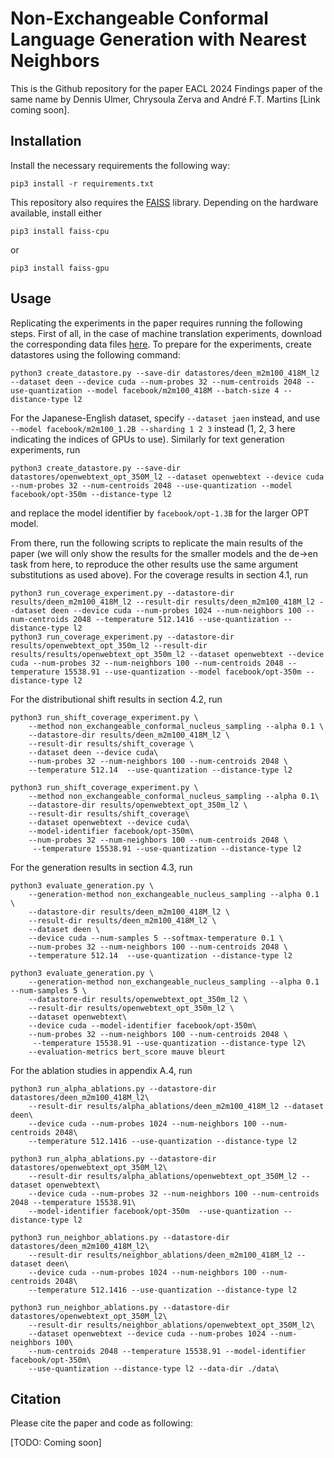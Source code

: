 # Non-Exchangeable Conformal Language Generation with Nearest Neighbors

This is the Github repository for the paper EACL 2024 Findings paper of the same name by Dennis Ulmer, Chrysoula Zerva and 
André F.T. Martins [Link coming soon].

## Installation

Install the necessary requirements the following way:

    pip3 install -r requirements.txt

This repository also requires the [FAISS](https://github.com/facebookresearch/faiss) library. 
Depending on the hardware available, install either

    pip3 install faiss-cpu

or 

    pip3 install faiss-gpu

## Usage

Replicating the experiments in the paper requires running the following steps.
First of all, in the case of machine translation experiments, download the corresponding data files [here](https://www.statmt.org/wmt22/translation-task.html).
To prepare for the experiments, create datastores using the following command:

    python3 create_datastore.py --save-dir datastores/deen_m2m100_418M_l2 --dataset deen --device cuda --num-probes 32 --num-centroids 2048 --use-quantization --model facebook/m2m100_418M --batch-size 4 --distance-type l2

For the Japanese-English dataset, specify `--dataset jaen` instead, and use `--model facebook/m2m100_1.2B --sharding 1 2 3` instead (1, 2, 3 here indicating the indices of GPUs to use).
Similarly for text generation experiments, run

    python3 create_datastore.py --save-dir datastores/openwebtext_opt_350M_l2 --dataset openwebtext --device cuda --num-probes 32 --num-centroids 2048 --use-quantization --model facebook/opt-350m --distance-type l2

and replace the model identifier by `facebook/opt-1.3B` for the larger OPT model.

From there, run the following scripts to replicate the main results of the paper
(we will only show the results for the smaller models and the de->en task from here, to reproduce the other results use the same
argument substitutions as used above).
For the coverage results in section 4.1, run

    python3 run_coverage_experiment.py --datastore-dir results/deen_m2m100_418M_l2 --result-dir results/deen_m2m100_418M_l2 --dataset deen --device cuda --num-probes 1024 --num-neighbors 100 --num-centroids 2048 --temperature 512.1416 --use-quantization --distance-type l2
    python3 run_coverage_experiment.py --datastore-dir results/openwebtext_opt_350m_l2 --result-dir results/results/openwebtext_opt_350m_l2 --dataset openwebtext --device cuda --num-probes 32 --num-neighbors 100 --num-centroids 2048 --temperature 15538.91 --use-quantization --model facebook/opt-350m --distance-type l2

For the distributional shift results in section 4.2, run

    python3 run_shift_coverage_experiment.py \
        --method non_exchangeable_conformal_nucleus_sampling --alpha 0.1 \
        --datastore-dir results/deen_m2m100_418M_l2 \
        --result-dir results/shift_coverage \
        --dataset deen --device cuda\
        --num-probes 32 --num-neighbors 100 --num-centroids 2048 \
        --temperature 512.14  --use-quantization --distance-type l2

    python3 run_shift_coverage_experiment.py \
        --method non_exchangeable_conformal_nucleus_sampling --alpha 0.1\
        --datastore-dir results/openwebtext_opt_350m_l2 \
        --result-dir results/shift_coverage\
        --dataset openwebtext --device cuda\ 
        --model-identifier facebook/opt-350m\
        --num-probes 32 --num-neighbors 100 --num-centroids 2048 \
         --temperature 15538.91 --use-quantization --distance-type l2

For the generation results in section 4.3, run

    python3 evaluate_generation.py \
        --generation-method non_exchangeable_nucleus_sampling --alpha 0.1 \
        --datastore-dir results/deen_m2m100_418M_l2 \
        --result-dir results/deen_m2m100_418M_l2 \
        --dataset deen \
        --device cuda --num-samples 5 --softmax-temperature 0.1 \
        --num-probes 32 --num-neighbors 100 --num-centroids 2048 \
        --temperature 512.14  --use-quantization --distance-type l2

    python3 evaluate_generation.py \
        --generation-method non_exchangeable_nucleus_sampling --alpha 0.1 --num-samples 5 \
        --datastore-dir results/openwebtext_opt_350m_l2 \
        --result-dir results/openwebtext_opt_350m_l2 \
        --dataset openwebtext\
        --device cuda --model-identifier facebook/opt-350m\
        --num-probes 32 --num-neighbors 100 --num-centroids 2048 \
         --temperature 15538.91 --use-quantization --distance-type l2\
        --evaluation-metrics bert_score mauve bleurt

For the ablation studies in appendix A.4, run
    
    python3 run_alpha_ablations.py --datastore-dir datastores/deen_m2m100_418M_l2\
        --result-dir results/alpha_ablations/deen_m2m100_418M_l2 --dataset deen\
        --device cuda --num-probes 1024 --num-neighbors 100 --num-centroids 2048\
        --temperature 512.1416 --use-quantization --distance-type l2

    python3 run_alpha_ablations.py --datastore-dir datastores/openwebtext_opt_350M_l2\
        --result-dir results/alpha_ablations/openwebtext_opt_350M_l2 --dataset openwebtext\
        --device cuda --num-probes 32 --num-neighbors 100 --num-centroids 2048 --temperature 15538.91\
        --model-identifier facebook/opt-350m  --use-quantization --distance-type l2 

    python3 run_neighbor_ablations.py --datastore-dir datastores/deen_m2m100_418M_l2\
        --result-dir results/neighbor_ablations/deen_m2m100_418M_l2 --dataset deen\
        --device cuda --num-probes 1024 --num-neighbors 100 --num-centroids 2048\
        --temperature 512.1416 --use-quantization --distance-type l2

    python3 run_neighbor_ablations.py --datastore-dir datastores/openwebtext_opt_350M_l2\
        --result-dir results/neighbor_ablations/openwebtext_opt_350M_l2\
        --dataset openwebtext --device cuda --num-probes 1024 --num-neighbors 100\
        --num-centroids 2048 --temperature 15538.91 --model-identifier facebook/opt-350m\
        --use-quantization --distance-type l2 --data-dir ./data\

## Citation

Please cite the paper and code as following:

[TODO: Coming soon]